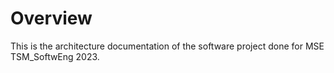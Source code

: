 # Overview

This is the architecture documentation of the software project done for MSE TSM_SoftwEng 2023.
